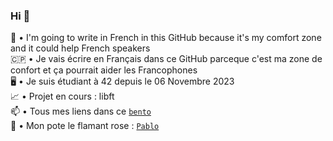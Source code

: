 ### Hi 👋

🏴󠁧󠁢󠁥󠁮󠁧󠁿 • I'm going to write in French in this GitHub because it's my comfort zone and it could help French speakers  
🇨🇵 • Je vais écrire en Français dans ce GitHub parceque c'est ma zone de confort et ça pourrait aider les Francophones  
🖥 • Je suis étudiant à 42 depuis le 06 Novembre 2023  
📈 • Projet en cours : libft  
📫 • Tous mes liens dans ce [`bento`](https://bento.me/mostafa)  
🦩 • Mon pote le flamant rose : [`Pablo`](https://pablotheflamingo.com/)
<!--
**CodingOnBush/CodingOnBush** is a ✨ _special_ ✨ repository because its `README.md` (this file) appears on your GitHub profile.

Here are some ideas to get you started:

- 🔭 I’m currently working on ...
- 🌱 I’m currently learning ...
- 👯 I’m looking to collaborate on ...
- 🤔 I’m looking for help with ...
- 💬 Ask me about ...
- 📫 How to reach me: ...
- 😄 Pronouns: ...
- ⚡ Fun fact: ...
-->
